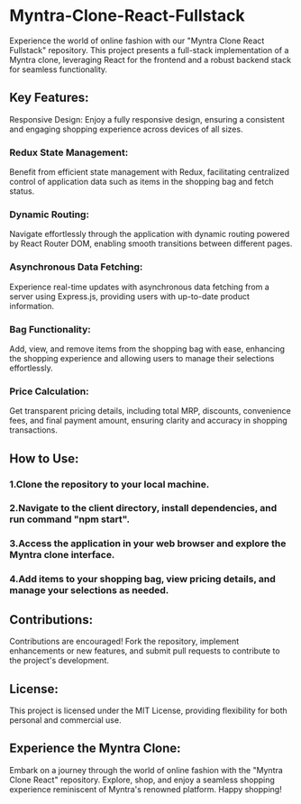 # Myntra-Clone-React-Fullstack
Experience the world of online fashion with our "Myntra Clone React Fullstack" repository. This project presents a full-stack implementation of a Myntra clone, leveraging React for the frontend and a robust backend stack for seamless functionality.

## Key Features:
Responsive Design:
Enjoy a fully responsive design, ensuring a consistent and engaging shopping experience across devices of all sizes.

### Redux State Management:
Benefit from efficient state management with Redux, facilitating centralized control of application data such as items in the shopping bag and fetch status.

### Dynamic Routing:
Navigate effortlessly through the application with dynamic routing powered by React Router DOM, enabling smooth transitions between different pages.

### Asynchronous Data Fetching:
Experience real-time updates with asynchronous data fetching from a server using Express.js, providing users with up-to-date product information.

### Bag Functionality:
Add, view, and remove items from the shopping bag with ease, enhancing the shopping experience and allowing users to manage their selections effortlessly.

### Price Calculation:
Get transparent pricing details, including total MRP, discounts, convenience fees, and final payment amount, ensuring clarity and accuracy in shopping transactions.

## How to Use:
### 1.Clone the repository to your local machine.
### 2.Navigate to the client directory, install dependencies, and run command "npm start".
### 3.Access the application in your web browser and explore the Myntra clone interface.
### 4.Add items to your shopping bag, view pricing details, and manage your selections as needed.

## Contributions:
Contributions are encouraged! Fork the repository, implement enhancements or new features, and submit pull requests to contribute to the project's development.

## License:
This project is licensed under the MIT License, providing flexibility for both personal and commercial use.

## Experience the Myntra Clone:
Embark on a journey through the world of online fashion with the "Myntra Clone React" repository. Explore, shop, and enjoy a seamless shopping experience reminiscent of Myntra's renowned platform. Happy shopping!

